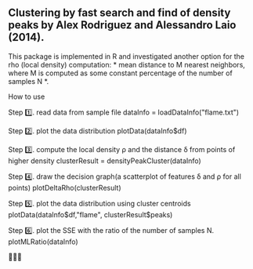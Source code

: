 ##  Clustering by fast search and find of density peaks by Alex Rodriguez and Alessandro Laio (2014).

This package is implemented in R and investigated another option for the rho (local density) computation: * mean distance to M nearest neighbors, where M is computed as some constant percentage of the number of samples N *.

How to use

Step :one:. read data from sample file
dataInfo = loadDataInfo("flame.txt")

Step :two:. plot the data distribution
plotData(dataInfo$df)

Step :three:. compute the local density ρ and the distance δ from points of higher density
clusterResult = densityPeakCluster(dataInfo)

Step :four:. draw the decision graph(a scatterplot of features δ and ρ for all points)
plotDeltaRho(clusterResult)

Step :five:. plot the data distribution using cluster centroids 
plotData(dataInfo$df,"flame", clusterResult$peaks)

Step :six:. plot the SSE with the ratio of the number of samples N.
plotMLRatio(dataInfo)

:tada::tada::tada:
